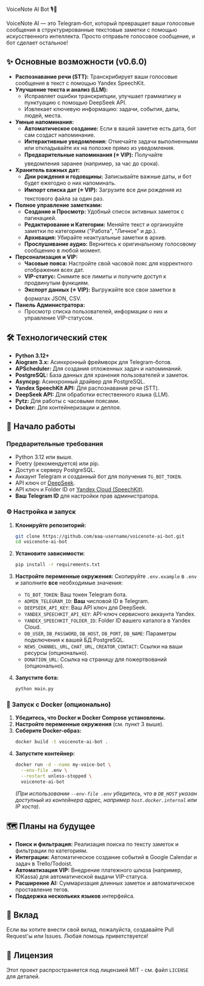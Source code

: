  VoiceNote AI Bot 🎙️📝

VoiceNote AI — это Telegram-бот, который превращает ваши голосовые сообщения в структурированные текстовые заметки с помощью искусственного интеллекта. Просто отправьте голосовое сообщение, и бот сделает остальное!

## ✨ Основные возможности (v0.6.0)

*   **Распознавание речи (STT):** Транскрибирует ваши голосовые сообщения в текст с помощью Yandex SpeechKit.
*   **Улучшение текста и анализ (LLM):**
    *   Исправляет ошибки транскрипции, улучшает грамматику и пунктуацию с помощью DeepSeek API.
    *   Извлекает ключевую информацию: задачи, события, даты, людей, места.
*   **Умные напоминания:**
    *   **Автоматическое создание:** Если в вашей заметке есть дата, бот сам создаст напоминание.
    *   **Интерактивные уведомления:** Отмечайте задачи выполненными или откладывайте их на попозже прямо из уведомления.
    *   **Предварительные напоминания (⭐ VIP):** Получайте уведомления заранее (например, за час до срока).
*   **Хранитель важных дат:**
    *   **Дни рождения и годовщины:** Записывайте важные даты, и бот будет ежегодно о них напоминать.
    *   **Импорт списка дат (⭐ VIP):** Загрузите все дни рождения из текстового файла за один раз.
*   **Полное управление заметками:**
    *   **Создание и Просмотр:** Удобный список активных заметок с пагинацией.
    *   **Редактирование и Категории:** Меняйте текст и организуйте заметки по категориям ("Работа", "Личное" и др.).
    *   **Архивация:** Убирайте неактуальные заметки в архив.
    *   **Прослушивание аудио:** Вернитесь к оригинальному голосовому сообщению в любой момент.
*   **Персонализация и VIP:**
    *   **Часовые пояса:** Настройте свой часовой пояс для корректного отображения всех дат.
    *   **VIP-статус:** Снимите все лимиты и получите доступ к продвинутым функциям.
    *   **Экспорт данных (⭐ VIP):** Выгружайте все свои заметки в форматах JSON, CSV.
*   **Панель Администратора:**
    *   Просмотр списка пользователей, информации о них и управление VIP-статусом.

## 🛠️ Технологический стек

*   **Python 3.12+**
*   **Aiogram 3.x:** Асинхронный фреймворк для Telegram-ботов.
*   **APScheduler:** Для создания отложенных задач и напоминаний.
*   **PostgreSQL:** База данных для хранения пользователей и заметок.
*   **Asyncpg:** Асинхронный драйвер для PostgreSQL.
*   **Yandex SpeechKit API:** Для распознавания речи (STT).
*   **DeepSeek API:** Для обработки естественного языка (LLM).
*   **Pytz:** Для работы с часовыми поясами.
*   **Docker:** Для контейнеризации и деплоя.

## 🚀 Начало работы

### Предварительные требования

*   Python 3.12 или выше.
*   Poetry (рекомендуется) или pip.
*   Доступ к серверу PostgreSQL.
*   Аккаунт Telegram и созданный бот для получения `TG_BOT_TOKEN`.
*   API ключ от [DeepSeek](https://platform.deepseek.com/).
*   API ключ и Folder ID от [Yandex Cloud (SpeechKit)](https://cloud.yandex.ru/services/speechkit).
*   **Ваш Telegram ID** для настройки прав администратора.

### ⚙️ Настройка и запуск

1.  **Клонируйте репозиторий:**
    ```bash
    git clone https://github.com/ваш-username/voicenote-ai-bot.git
    cd voicenote-ai-bot
    ```

2.  **Установите зависимости:**
    ```bash
    pip install -r requirements.txt
    ```

3.  **Настройте переменные окружения:**
    Скопируйте `.env.example` в `.env` и заполните **все** необходимые значения:
    *   `TG_BOT_TOKEN`: Ваш токен Telegram бота.
    *   `ADMIN_TELEGRAM_ID`: **Ваш** числовой ID в Telegram.
    *   `DEEPSEEK_API_KEY`: Ваш API ключ для DeepSeek.
    *   `YANDEX_SPEECHKIT_API_KEY`: API-ключ сервисного аккаунта Yandex.
    *   `YANDEX_SPEECHKIT_FOLDER_ID`: Folder ID вашего каталога в Yandex Cloud.
    *   `DB_USER`, `DB_PASSWORD`, `DB_HOST`, `DB_PORT`, `DB_NAME`: Параметры подключения к вашей БД PostgreSQL.
    *   `NEWS_CHANNEL_URL`, `CHAT_URL`, `CREATOR_CONTACT`: Ссылки на ваши ресурсы (опционально).
    *   `DONATION_URL`: Ссылка на страницу для пожертвований (опционально).

4.  **Запустите бота:**
    ```bash
    python main.py
    ```

### 🐳 Запуск с Docker (опционально)

1.  **Убедитесь, что Docker и Docker Compose установлены.**
2.  **Настройте переменные окружения** (см. пункт 3 выше).
3.  **Соберите Docker-образ:**
    ```bash
    docker build -t voicenote-ai-bot .
    ```
4.  **Запустите контейнер:**
    ```bash
    docker run -d --name my-voice-bot \
      --env-file .env \
      --restart unless-stopped \
      voicenote-ai-bot
    ```
    *(При использовании `--env-file .env` убедитесь, что в `DB_HOST` указан доступный из контейнера адрес, например `host.docker.internal` или IP хоста)*.

## 🗺️ Планы на будущее

*   **Поиск и фильтрация:** Реализация поиска по тексту заметок и фильтрации по категориям.
*   **Интеграции:** Автоматическое создание событий в Google Calendar и задач в Trello/Todoist.
*   **Автоматизация VIP:** Внедрение платежного шлюза (например, ЮKassa) для автоматической выдачи VIP-статуса.
*   **Расширение AI:** Суммаризация длинных заметок и автоматическое проставление тегов.
*   **Поддержка нескольких языков** интерфейса.

## 🤝 Вклад

Если вы хотите внести свой вклад, пожалуйста, создавайте Pull Request'ы или Issues. Любая помощь приветствуется!

## 📝 Лицензия

Этот проект распространяется под лицензией MIT - см. файл `LICENSE` для деталей.